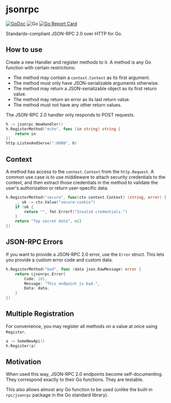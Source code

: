 # jsonrpc

[![GoDoc](https://godoc.org/github.com/chowey/jsonrpc?status.svg)](https://godoc.org/github.com/chowey/jsonrpc)
![Go](https://github.com/chowey/jsonrpc/workflows/Go/badge.svg)
[![Go Report Card](https://goreportcard.com/badge/github.com/chowey/jsonrpc)](https://goreportcard.com/report/github.com/chowey/jsonrpc)

Standards-compliant JSON-RPC 2.0 over HTTP for Go.

## How to use

Create a new Handler and register methods to it. A method is any Go function with certain restrictions:

* The method may contain a `context.Context` as its first argument.
* The method must only have JSON-serializable arguments otherwise.
* The method may return a JSON-serializable object as its first return value.
* The method may return an error as its last return value.
* The method must not have any other return values.

The JSON-RPC 2.0 handler only responds to POST requests.

```go
h := jsonrpc.NewHandler()
h.RegisterMethod("echo", func (in string) string {
	return in
})
http.ListenAndServe(":8080", h)
```

## Context

A method has access to the `context.Context` from the `http.Request`. A common use case is to use middleware to attach security credentials to the context, and then extract those credentials in the method to validate the user's authorization or return user-specific data.

```go
h.RegisterMethod("secure", func(ctx context.Context) (string, error) {
	_, ok := ctx.Value("secure-cookie")
	if !ok {
		return "", fmt.Errorf("Invalid credentials.")
	}
	return "Top secret data", nil
})
```

## JSON-RPC Errors

If you want to provide a JSON-RPC 2.0 error, use the `Error` struct. This lets you provide a custom error code and custom data.

```go
h.RegisterMethod("bad", func (data json.RawMessage) error {
	return &jsonrpc.Error{
		Code: 101,
		Message: "This endpoint is bad.",
		Data: data,
	}
})
```

## Multiple Registration

For convenience, you may register all methods on a value at once using `Register`.

```go
a := SomeNewApi()
h.Register(a)
```

## Motivation

When used this way, JSON-RPC 2.0 endpoints become self-documenting. They correspond exactly to their Go functions. They are testable.

This also allows almost any Go function to be used (unlike the built-in `rpc/jsonrpc` package in the Go standard library).

